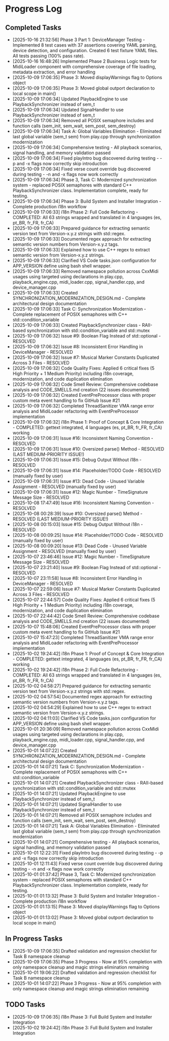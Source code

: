 # Progress Log

## Completed Tasks
*   [2025-10-16 21:32:56] Phase 3 Part 1: DeviceManager Testing - Implemented 8 test cases with 37 assertions covering YAML parsing, device detection, and configuration. Created 6 test fixture YAML files. All tests passing (100% pass rate).
*   [2025-10-16 16:48:26] Implemented Phase 2 Business Logic tests for MidiLoader component with comprehensive coverage of file loading, metadata extraction, and error handling
*   [2025-10-09 17:06:35] Phase 3: Moved displayWarnings flag to Options object
*   [2025-10-09 17:06:35] Phase 3: Moved global outport declaration to local scope in main()
*   [2025-10-09 17:06:34] Updated PlaybackEngine to use PlaybackSynchronizer instead of sem_t
*   [2025-10-09 17:06:34] Updated SignalHandler to use PlaybackSynchronizer instead of sem_t
*   [2025-10-09 17:06:34] Removed all POSIX semaphore includes and function calls (sem_init, sem_wait, sem_post, sem_destroy)
*   [2025-10-09 17:06:34] Task A: Global Variables Elimination - Eliminated last global variable (sem_t sem) from play.cpp through synchronization modernization
*   [2025-10-09 17:06:34] Comprehensive testing - All playback scenarios, signal handling, and memory validation passed
*   [2025-10-09 17:06:34] Fixed playIntro bug discovered during testing - -p and -x flags now correctly skip introduction
*   [2025-10-09 17:06:34] Fixed verse count override bug discovered during testing - -n and -x flags now work correctly
*   [2025-10-09 17:06:34] Phase 3, Task C: Modernized synchronization system - replaced POSIX semaphores with standard C++ PlaybackSynchronizer class. Implementation complete, ready for testing.
*   [2025-10-09 17:06:34] Phase 3: Build System and Installer Integration - Complete production i18n workflow
*   [2025-10-09 17:06:33] i18n Phase 2: Full Code Refactoring - COMPLETED: All 63 strings wrapped and translated in 4 languages (es, pt_BR, fr_FR, fr_CA)
*   [2025-10-09 17:06:33] Prepared guidance for extracting semantic version text from Version-x.y.z strings with std::regex.
*   [2025-10-09 17:06:33] Documented regex approach for extracting semantic version numbers from Version-x.y.z tags.
*   [2025-10-09 17:06:33] Explained how to use C++ regex to extract semantic version from Version-x.y.z strings.
*   [2025-10-09 17:06:33] Clarified VS Code tasks.json configuration for APP_VERSION define using bash shell wrapper.
*   [2025-10-09 17:06:33] Removed namespace pollution across CxxMidi usages using targeted using declarations in play.cpp, playback_engine.cpp, midi_loader.cpp, signal_handler.cpp, and device_manager.cpp
*   [2025-10-09 17:06:33] Created SYNCHRONIZATION_MODERNIZATION_DESIGN.md - Complete architectural design documentation
*   [2025-10-09 17:06:33] Task C: Synchronization Modernization - Complete replacement of POSIX semaphores with C++ std::condition_variable
*   [2025-10-09 17:06:33] Created PlaybackSynchronizer class - RAII-based synchronization with std::condition_variable and std::mutex
*   [2025-10-09 17:06:32] Issue #9: Boolean Flag Instead of std::optional - RESOLVED
*   [2025-10-09 17:06:32] Issue #8: Inconsistent Error Handling in DeviceManager - RESOLVED
*   [2025-10-09 17:06:32] Issue #7: Musical Marker Constants Duplicated Across 3 Files - RESOLVED
*   [2025-10-09 17:06:32] Code Quality Fixes: Applied 6 critical fixes (5 High Priority + 1 Medium Priority) including i18n coverage, modernization, and code duplication elimination
*   [2025-10-09 17:06:32] Code Smell Review: Comprehensive codebase analysis and CODE_SMELLS.md creation (22 issues documented)
*   [2025-10-09 17:06:32] Created EventPreProcessor class with proper custom meta event handling to fix GitHub Issue #21
*   [2025-10-09 17:06:32] Completed ThreadSanitizer VMA range error analysis and MidiLoader refactoring with EventPreProcessor implementation
*   [2025-10-09 17:06:32] i18n Phase 1: Proof of Concept & Core Integration - COMPLETED: gettext integrated, 4 languages (es, pt_BR, fr_FR, fr_CA) working
*   [2025-10-09 17:06:31] Issue #16: Inconsistent Naming Convention - RESOLVED
*   [2025-10-09 17:06:31] Issue #10: Oversized parse() Method - RESOLVED (LAST MEDIUM-PRIORITY ISSUE!)
*   [2025-10-09 17:06:31] Issue #15: Debug Output Without i18n - RESOLVED
*   [2025-10-09 17:06:31] Issue #14: Placeholder/TODO Code - RESOLVED (manually fixed by user)
*   [2025-10-09 17:06:31] Issue #13: Dead Code - Unused Variable Assignment - RESOLVED (manually fixed by user)
*   [2025-10-09 17:06:31] Issue #12: Magic Number - TimeSignature Message Size - RESOLVED
*   [2025-10-08 17:47:49] Issue #16: Inconsistent Naming Convention - RESOLVED
*   [2025-10-08 00:28:39] Issue #10: Oversized parse() Method - RESOLVED (LAST MEDIUM-PRIORITY ISSUE!)
*   [2025-10-08 00:15:03] Issue #15: Debug Output Without i18n - RESOLVED
*   [2025-10-08 00:09:25] Issue #14: Placeholder/TODO Code - RESOLVED (manually fixed by user)
*   [2025-10-08 00:09:20] Issue #13: Dead Code - Unused Variable Assignment - RESOLVED (manually fixed by user)
*   [2025-10-07 23:46:46] Issue #12: Magic Number - TimeSignature Message Size - RESOLVED
*   [2025-10-07 23:21:40] Issue #9: Boolean Flag Instead of std::optional - RESOLVED
*   [2025-10-07 23:11:58] Issue #8: Inconsistent Error Handling in DeviceManager - RESOLVED
*   [2025-10-07 22:59:06] Issue #7: Musical Marker Constants Duplicated Across 3 Files - RESOLVED
*   [2025-10-07 22:44:57] Code Quality Fixes: Applied 6 critical fixes (5 High Priority + 1 Medium Priority) including i18n coverage, modernization, and code duplication elimination
*   [2025-10-07 22:44:42] Code Smell Review: Comprehensive codebase analysis and CODE_SMELLS.md creation (22 issues documented)
*   [2025-10-07 15:48:06] Created EventPreProcessor class with proper custom meta event handling to fix GitHub Issue #21
*   [2025-10-07 15:47:23] Completed ThreadSanitizer VMA range error analysis and MidiLoader refactoring with EventPreProcessor implementation
*   [2025-10-02 19:24:42] i18n Phase 1: Proof of Concept & Core Integration - COMPLETED: gettext integrated, 4 languages (es, pt_BR, fr_FR, fr_CA) working
*   [2025-10-02 19:24:42] i18n Phase 2: Full Code Refactoring - COMPLETED: All 63 strings wrapped and translated in 4 languages (es, pt_BR, fr_FR, fr_CA)
*   [2025-10-02 04:58:27] Prepared guidance for extracting semantic version text from Version-x.y.z strings with std::regex.
*   [2025-10-02 04:57:54] Documented regex approach for extracting semantic version numbers from Version-x.y.z tags.
*   [2025-10-02 04:54:29] Explained how to use C++ regex to extract semantic version from Version-x.y.z strings.
*   [2025-10-02 04:11:03] Clarified VS Code tasks.json configuration for APP_VERSION define using bash shell wrapper.
*   [2025-10-01 20:36:09] Removed namespace pollution across CxxMidi usages using targeted using declarations in play.cpp, playback_engine.cpp, midi_loader.cpp, signal_handler.cpp, and device_manager.cpp
*   [2025-10-01 14:07:22] Created SYNCHRONIZATION_MODERNIZATION_DESIGN.md - Complete architectural design documentation
*   [2025-10-01 14:07:21] Task C: Synchronization Modernization - Complete replacement of POSIX semaphores with C++ std::condition_variable
*   [2025-10-01 14:07:21] Created PlaybackSynchronizer class - RAII-based synchronization with std::condition_variable and std::mutex
*   [2025-10-01 14:07:21] Updated PlaybackEngine to use PlaybackSynchronizer instead of sem_t
*   [2025-10-01 14:07:21] Updated SignalHandler to use PlaybackSynchronizer instead of sem_t
*   [2025-10-01 14:07:21] Removed all POSIX semaphore includes and function calls (sem_init, sem_wait, sem_post, sem_destroy)
*   [2025-10-01 14:07:21] Task A: Global Variables Elimination - Eliminated last global variable (sem_t sem) from play.cpp through synchronization modernization
*   [2025-10-01 14:07:21] Comprehensive testing - All playback scenarios, signal handling, and memory validation passed
*   [2025-10-01 12:22:31] Fixed playIntro bug discovered during testing - -p and -x flags now correctly skip introduction
*   [2025-10-01 12:11:43] Fixed verse count override bug discovered during testing - -n and -x flags now work correctly
*   [2025-10-01 01:37:42] Phase 3, Task C: Modernized synchronization system - replaced POSIX semaphores with standard C++ PlaybackSynchronizer class. Implementation complete, ready for testing.
*   [2025-10-01 01:13:32] Phase 3: Build System and Installer Integration - Complete production i18n workflow
*   [2025-10-01 01:13:15] Phase 3: Moved displayWarnings flag to Options object
*   [2025-10-01 01:13:02] Phase 3: Moved global outport declaration to local scope in main()

## In Progress Tasks
*   [2025-10-09 17:06:35] Drafted validation and regression checklist for Task B namespace cleanup
*   [2025-10-09 17:06:35] Phase 3 Progress - Now at 95% completion with only namespace cleanup and magic strings elimination remaining
*   [2025-10-01 19:06:22] Drafted validation and regression checklist for Task B namespace cleanup
*   [2025-10-01 14:07:22] Phase 3 Progress - Now at 95% completion with only namespace cleanup and magic strings elimination remaining

## TODO Tasks
*   [2025-10-09 17:06:35] i18n Phase 3: Full Build System and Installer Integration
*   [2025-10-02 19:24:42] i18n Phase 3: Full Build System and Installer Integration
